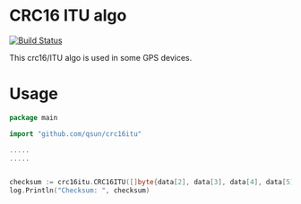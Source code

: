 # CRC16 ITU algo

[![Build Status](https://travis-ci.org/qsun/crc16itu.svg?branch=master)](https://travis-ci.org/qsun/crc16itu)

This crc16/ITU algo is used in some GPS devices.

# Usage

```go
package main

import "github.com/qsun/crc16itu"

.....
.....


checksum := crc16itu.CRC16ITU([]byte{data[2], data[3], data[4], data[5]})
log.Println("Checksum: ", checksum)
```

